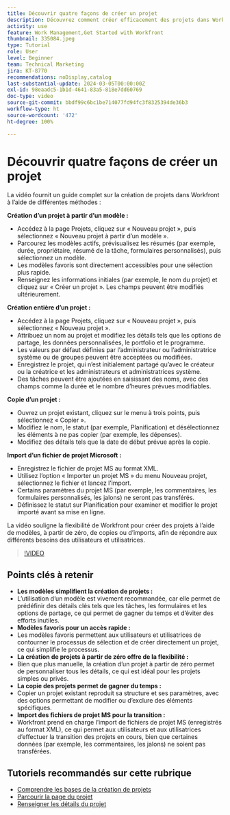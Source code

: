 ```yaml
---
title: Découvrir quatre façons de créer un projet
description: Découvrez comment créer efficacement des projets dans Workfront à l’aide de modèles, en commençant de zéro, en copiant des projets existants ou en important des fichiers de projet Microsoft, le tout adapté aux divers besoins de l’utilisateur ou utilisatrice.
activity: use
feature: Work Management,Get Started with Workfront
thumbnail: 335084.jpeg
type: Tutorial
role: User
level: Beginner
team: Technical Marketing
jira: KT-8770
recommendations: noDisplay,catalog
last-substantial-update: 2024-03-05T00:00:00Z
exl-id: 98eaadc5-1b1d-4641-83a5-818e7dd60769
doc-type: video
source-git-commit: bbdf99c6bc1be714077fd94fc3f8325394de36b3
workflow-type: ht
source-wordcount: '472'
ht-degree: 100%

---
```


# Découvrir quatre façons de créer un projet

La vidéo fournit un guide complet sur la création de projets dans Workfront à l’aide de différentes méthodes :

**Création d’un projet à partir d’un modèle :**

* Accédez à la page Projets, cliquez sur « Nouveau projet », puis sélectionnez « Nouveau projet à partir d’un modèle ».
* Parcourez les modèles actifs, prévisualisez les résumés (par exemple, durée, propriétaire, résumé de la tâche, formulaires personnalisés), puis sélectionnez un modèle.
* Les modèles favoris sont directement accessibles pour une sélection plus rapide.
* Renseignez les informations initiales (par exemple, le nom du projet) et cliquez sur « Créer un projet ». Les champs peuvent être modifiés ultérieurement.

**Création entière d’un projet :**

* Accédez à la page Projets, cliquez sur « Nouveau projet », puis sélectionnez « Nouveau projet ».
* Attribuez un nom au projet et modifiez les détails tels que les options de partage, les données personnalisées, le portfolio et le programme.
* Les valeurs par défaut définies par l’administrateur ou l’administratrice système ou de groupes peuvent être acceptées ou modifiées.
* Enregistrez le projet, qui n’est initialement partagé qu’avec le créateur ou la créatrice et les administrateurs et administratrices système.
* Des tâches peuvent être ajoutées en saisissant des noms, avec des champs comme la durée et le nombre d’heures prévues modifiables.

**Copie d’un projet :**

* Ouvrez un projet existant, cliquez sur le menu à trois points, puis sélectionnez « Copier ».
* Modifiez le nom, le statut (par exemple, Planification) et désélectionnez les éléments à ne pas copier (par exemple, les dépenses).
* Modifiez des détails tels que la date de début prévue après la copie.

**Import d’un fichier de projet Microsoft :**

* Enregistrez le fichier de projet MS au format XML.
* Utilisez l’option « Importer un projet MS » du menu Nouveau projet, sélectionnez le fichier et lancez l’import.
* Certains paramètres du projet MS (par exemple, les commentaires, les formulaires personnalisés, les jalons) ne seront pas transférés.
* Définissez le statut sur Planification pour examiner et modifier le projet importé avant sa mise en ligne.


La vidéo souligne la flexibilité de Workfront pour créer des projets à l’aide de modèles, à partir de zéro, de copies ou d’imports, afin de répondre aux différents besoins des utilisateurs et utilisatrices.

>[!VIDEO](https://video.tv.adobe.com/v/335084/?quality=12&learn=on&enablevpops=1)

## Points clés à retenir

* **Les modèles simplifient la création de projets :**
* L’utilisation d’un modèle est vivement recommandée, car elle permet de prédéfinir des détails clés tels que les tâches, les formulaires et les options de partage, ce qui permet de gagner du temps et d’éviter des efforts inutiles.
* **Modèles favoris pour un accès rapide :**
* Les modèles favoris permettent aux utilisateurs et utilisatrices de contourner le processus de sélection et de créer directement un projet, ce qui simplifie le processus.
* **La création de projets à partir de zéro offre de la flexibilité :**
* Bien que plus manuelle, la création d’un projet à partir de zéro permet de personnaliser tous les détails, ce qui est idéal pour les projets simples ou privés.
* **La copie des projets permet de gagner du temps :**
* Copier un projet existant reproduit sa structure et ses paramètres, avec des options permettant de modifier ou d’exclure des éléments spécifiques.
* **Import des fichiers de projet MS pour la transition :**
* Workfront prend en charge l’import de fichiers de projet MS (enregistrés au format XML), ce qui permet aux utilisateurs et aux utilisatrices d’effectuer la transition des projets en cours, bien que certaines données (par exemple, les commentaires, les jalons) ne soient pas transférées.



## Tutoriels recommandés sur cette rubrique

* [Comprendre les bases de la création de projets](/help/manage-work/projects/understand-basic-project-creation.md)
* [Parcourir la page du projet](/help/manage-work/projects/navigate-the-project-page.md)
* [Renseigner les détails du projet](/help/manage-work/projects/fill-in-the-project-details.md)

